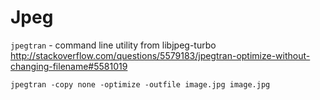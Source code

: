 Jpeg
====

`jpegtran` - command line utility from libjpeg-turbo
<http://stackoverflow.com/questions/5579183/jpegtran-optimize-without-changing-filename#5581019>

    jpegtran -copy none -optimize -outfile image.jpg image.jpg
